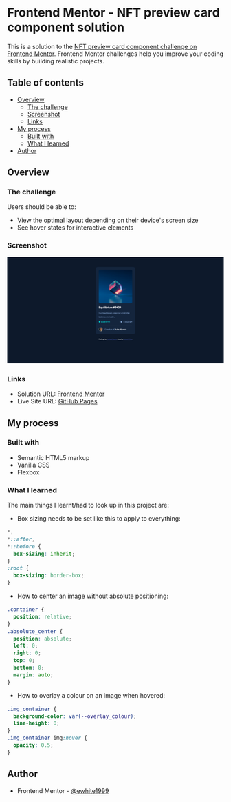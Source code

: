 # Frontend Mentor - NFT preview card component solution

This is a solution to the [NFT preview card component challenge on Frontend Mentor](https://www.frontendmentor.io/challenges/nft-preview-card-component-SbdUL_w0U). Frontend Mentor challenges help you improve your coding skills by building realistic projects.

## Table of contents

- [Overview](#overview)
  - [The challenge](#the-challenge)
  - [Screenshot](#screenshot)
  - [Links](#links)
- [My process](#my-process)
  - [Built with](#built-with)
  - [What I learned](#what-i-learned)
- [Author](#author)

## Overview

### The challenge

Users should be able to:

- View the optimal layout depending on their device's screen size
- See hover states for interactive elements

### Screenshot

![](./screenshot.png)

### Links

- Solution URL: [Frontend Mentor](https://www.frontendmentor.io/solutions/nft-preview-card-using-vanilla-css-ui6phmAWN)
- Live Site URL: [GitHub Pages](https://ewhite1999.github.io/nft-preview-card-component-main/)

## My process

### Built with

- Semantic HTML5 markup
- Vanilla CSS
- Flexbox

### What I learned

The main things I learnt/had to look up in this project are:

- Box sizing needs to be set like this to apply to everything:

```css
*,
*::after,
*::before {
  box-sizing: inherit;
}
:root {
  box-sizing: border-box;
}
```

- How to center an image without absolute positioning:

```css
.container {
  position: relative;
}
.absolute_center {
  position: absolute;
  left: 0;
  right: 0;
  top: 0;
  bottom: 0;
  margin: auto;
}
```

- How to overlay a colour on an image when hovered:

```css
.img_container {
  background-color: var(--overlay_colour);
  line-height: 0;
}
.img_container img:hover {
  opacity: 0.5;
}
```

## Author

- Frontend Mentor - [@ewhite1999](https://www.frontendmentor.io/profile/ewhite1999)
